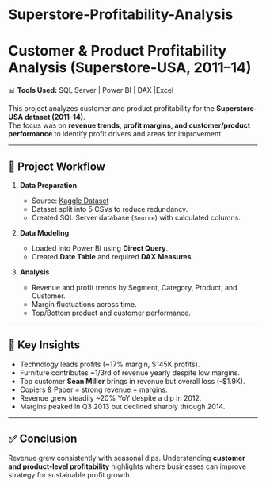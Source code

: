# Superstore-Profitability-Analysis

# Customer & Product Profitability Analysis (Superstore-USA, 2011–14)

📊 **Tools Used:** SQL Server | Power BI | DAX |Excel 

This project analyzes customer and product profitability for the **Superstore-USA dataset (2011–14)**.  
The focus was on **revenue trends, profit margins, and customer/product performance** to identify profit drivers and areas for improvement.  

---

## 🚀 Project Workflow
1. **Data Preparation**
   - Source: [Kaggle Dataset](https://www.kaggle.com/datasets/ishanshrivastava28/superstore-sales)  
   - Dataset split into 5 CSVs to reduce redundancy.  
   - Created SQL Server database (`Source`) with calculated columns.  

2. **Data Modeling**
   - Loaded into Power BI using **Direct Query**.  
   - Created **Date Table** and required **DAX Measures**.  

3. **Analysis**
   - Revenue and profit trends by Segment, Category, Product, and Customer.  
   - Margin fluctuations across time.  
   - Top/Bottom product and customer performance.  

---

## 🔑 Key Insights
- Technology leads profits (~17% margin, $145K profits).  
- Furniture contributes ~1/3rd of revenue yearly despite low margins.  
- Top customer **Sean Miller** brings in revenue but overall loss (-$1.9K).  
- Copiers & Paper = strong revenue + margins.  
- Revenue grew steadily ~20% YoY despite a dip in 2012.  
- Margins peaked in Q3 2013 but declined sharply through 2014.  

---

## ✅ Conclusion
Revenue grew consistently with seasonal dips. Understanding **customer and product-level profitability** highlights where businesses can improve strategy for sustainable profit growth.  


